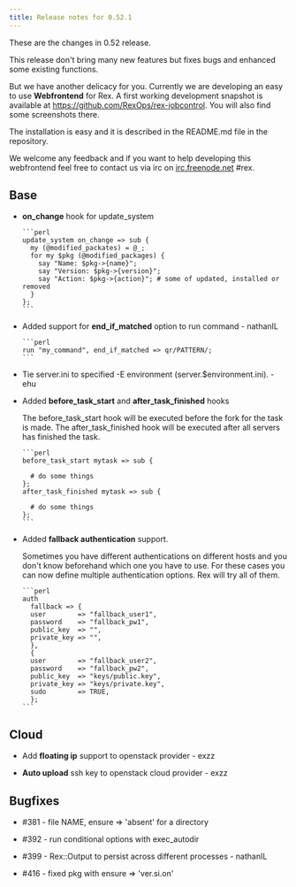 ```yaml
---
title: Release notes for 0.52.1
---
```


These are the changes in 0.52 release.

This release don't bring many new features but fixes bugs and enhanced some existing functions.

But we have another delicacy for you. Currently we are developing an easy to use **Webfrontend** for Rex. A first working development snapshot is available at <https://github.com/RexOps/rex-jobcontrol>. You will also find some screenshots there.

The installation is easy and it is described in the README.md file in the repository.

We welcome any feedback and if you want to help developing this webfrontend feel free to contact us via irc on [irc.freenode.net](irc://irc.freenode.net/#rex) \#rex.

## Base

-   **on\_change** hook for update\_system

        ```perl
        update_system on_change => sub {
          my (@modified_packates) = @_;
          for my $pkg (@modified_packages) {
            say "Name: $pkg->{name}";
            say "Version: $pkg->{version}";
            say "Action: $pkg->{action}"; # some of updated, installed or removed
          }
        };
        ```

-   Added support for **end\_if\_matched** option to run command - nathanIL

        ```perl
        run "my_command", end_if_matched => qr/PATTERN/;
        ```

-   Tie server.ini to specified -E environment (server.$environment.ini). - ehu

-   Added **before\_task\_start** and **after\_task\_finished** hooks

    The before\_task\_start hook will be executed before the fork for the task is made. The after\_task\_finished hook will be executed after all servers has finished the task.

        ```perl
        before_task_start mytask => sub {

          # do some things
        };
        after_task_finished mytask => sub {

          # do some things
        };
        ```

-   Added **fallback authentication** support.

    Sometimes you have different authentications on different hosts and you don't know beforehand which one you have to use. For these cases you can now define multiple authentication options. Rex will try all of them.

        ```perl
        auth
          fallback => {
          user        => "fallback_user1",
          password    => "fallback_pw1",
          public_key  => "",
          private_key => "",
          },
          {
          user        => "fallback_user2",
          password    => "fallback_pw2",
          public_key  => "keys/public.key",
          private_key => "keys/private.key",
          sudo        => TRUE,
          };
        ```

## Cloud

-   Add **floating ip** support to openstack provider - exzz

-   **Auto upload** ssh key to openstack cloud provider - exzz

## Bugfixes

-   \#381 - file NAME, ensure =&gt; 'absent' for a directory

-   \#392 - run conditional options with exec\_autodir

-   \#399 - Rex::Output to persist across different processes - nathanIL

-   \#416 - fixed pkg with ensure =&gt; 'ver.si.on'


